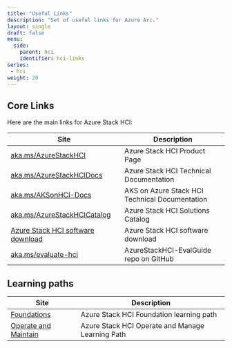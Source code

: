 ```yaml
---
title: "Useful Links"
description: "Set of useful links for Azure Arc."
layout: single
draft: false
menu:
  side:
    parent: hci
    identifier: hci-links
series:
 - hci
weight: 20
---
```


## Core Links

Here are the main links for Azure Stack HCI:

| **Site** | **Description** |
|---|---|
| [aka.ms/AzureStackHCI](https://aka.ms/AzureStackHCI) | Azure Stack HCI Product Page |
| [aka.ms/AzureStackHCIDocs](https://aka.ms/AzureStackHCIDocs) | Azure Stack HCI Technical Documentation |
| [aka.ms/AKSonHCI-Docs](https://aka.ms/AKSonHCI-Docs) | AKS on Azure Stack HCI Technical Documentation |
| [aka.ms/AzureStackHCICatalog](https://aka.ms/azurestackhcicatalog) | Azure Stack HCI Solutions Catalog |
| [Azure Stack HCI software download](https://azure.microsoft.com/products/azure-stack/hci/hci-download/) | Azure Stack HCI software download |
| [aka.ms/evaluate-hci](https://aka.ms/evaluate-hci) | AzureStackHCI-EvalGuide repo on GitHub |

## Learning paths

| **Site** | **Description** |
|---|---|
| [Foundations](https://docs.microsoft.com/learn/paths/azure-stack-hci-foundations/) | Azure Stack HCI Foundation learning path |
| [Operate and Maintain](https://docs.microsoft.com/learn/paths/operate-maintain-azure-stack-hci/) | Azure Stack HCI Operate and Manage Learning Path |
